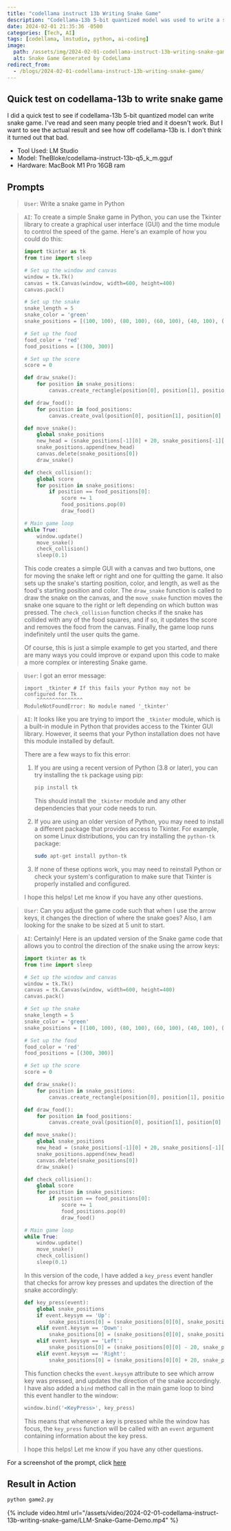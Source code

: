 ```yaml
---
title: "codellama instruct 13b Writing Snake Game"
description: "Codellama-13b 5-bit quantized model was used to write a snake game in LM Studio, and the results were not as bad as expected."
date: 2024-02-01 21:35:36 -0500
categories: [Tech, AI]
tags: [codellama, lmstudio, python, ai-coding]
image:
  path: /assets/img/2024-02-01-codellama-instruct-13b-writing-snake-game/snake-game.png
  alt: Snake Game Generated by CodeLlama
redirect_from:
  - /blogs/2024-02-01-codellama-instruct-13b-writing-snake-game/
---
```


## Quick test on codellama-13b to write snake game

I did a quick test to see if codellama-13b 5-bit quantized model can write snake game. I've read and seen many people tried and it doesn't work. But I want to see the actual result and see how off codellama-13b is. I don't think it turned out that bad.

* Tool Used: LM Studio
* Model: TheBloke/codellama-instruct-13b-q5_k_m.gguf
* Hardware: MacBook M1 Pro 16GB ram

## Prompts

> `User`: Write a snake game in Python

> `AI`: To create a simple Snake game in Python, you can use the Tkinter library to create a graphical user interface (GUI) and the time module to control the speed of the game. Here's an example of how you could do this:
>
> ```python
> import tkinter as tk
> from time import sleep
> 
> # Set up the window and canvas
> window = tk.Tk()
> canvas = tk.Canvas(window, width=600, height=400)
> canvas.pack()
> 
> # Set up the snake
> snake_length = 5
> snake_color = 'green'
> snake_positions = [(100, 100), (80, 100), (60, 100), (40, 100), (20, 100)]
> 
> # Set up the food
> food_color = 'red'
> food_positions = [(300, 300)]
> 
> # Set up the score
> score = 0
> 
> def draw_snake():
>     for position in snake_positions:
>         canvas.create_rectangle(position[0], position[1], position[0] + 20, position[1] + 20, fill=snake_color)
> 
> def draw_food():
>     for position in food_positions:
>         canvas.create_oval(position[0], position[1], position[0] + 20, position[1] + 20, fill=food_color)
> 
> def move_snake():
>     global snake_positions
>     new_head = (snake_positions[-1][0] + 20, snake_positions[-1][1])
>     snake_positions.append(new_head)
>     canvas.delete(snake_positions[0])
>     draw_snake()
> 
> def check_collision():
>     global score
>     for position in snake_positions:
>         if position == food_positions[0]:
>             score += 1
>             food_positions.pop(0)
>             draw_food()
> 
> # Main game loop
> while True:
>     window.update()
>     move_snake()
>     check_collision()
>     sleep(0.1)
> ```
>
> This code creates a simple GUI with a canvas and two buttons, one for moving the snake left or right and one for quitting the game. It also sets up the snake's starting position, color, and length, as well as the food's starting position and color. The `draw_snake` function is called to draw the snake on the canvas, and the `move_snake` function moves the snake one square to the right or left depending on which button was pressed. The `check_collision` function checks if the snake has collided with any of the food squares, and if so, it updates the score and removes the food from the canvas. Finally, the game loop runs indefinitely until the user quits the game.
>
> Of course, this is just a simple example to get you started, and there are many ways you could improve or expand upon this code to make a more complex or interesting Snake game.

> `User`: I got an error message: 
>
> ```
> import _tkinter # If this fails your Python may not be configured for Tk
>     ^^^^^^^^^^^^^^^
> ModuleNotFoundError: No module named '_tkinter'
> ```

> `AI`: It looks like you are trying to import the `_tkinter` module, which is a built-in module in Python that provides access to the Tkinter GUI library. However, it seems that your Python installation does not have this module installed by default.
>
> There are a few ways to fix this error:
>
> 1. If you are using a recent version of Python (3.8 or later), you can try installing the `tk` package using pip:
>
>    ```bash
>    pip install tk
>    ```
>
>    This should install the `_tkinter` module and any other dependencies that your code needs to run.
>
> 2. If you are using an older version of Python, you may need to install a different package that provides access to Tkinter. For example, on some Linux distributions, you can try installing the `python-tk` package:
>
>    ```bash
>    sudo apt-get install python-tk
>    ```
>
> 3. If none of these options work, you may need to reinstall Python or check your system's configuration to make sure that Tkinter is properly installed and configured.
>
> I hope this helps! Let me know if you have any other questions.

> `User`: Can you adjust the game code such that when I use the arrow keys, it changes the direction of where the snake goes? Also, I am looking for the snake to be sized at 5 unit to start.

> `AI`: Certainly! Here is an updated version of the Snake game code that allows you to control the direction of the snake using the arrow keys:
>
> ```python
> import tkinter as tk
> from time import sleep
> 
> # Set up the window and canvas
> window = tk.Tk()
> canvas = tk.Canvas(window, width=600, height=400)
> canvas.pack()
> 
> # Set up the snake
> snake_length = 5
> snake_color = 'green'
> snake_positions = [(100, 100), (80, 100), (60, 100), (40, 100), (20, 100)]
> 
> # Set up the food
> food_color = 'red'
> food_positions = [(300, 300)]
> 
> # Set up the score
> score = 0
> 
> def draw_snake():
>     for position in snake_positions:
>         canvas.create_rectangle(position[0], position[1], position[0] + 20, position[1] + 20, fill=snake_color)
> 
> def draw_food():
>     for position in food_positions:
>         canvas.create_oval(position[0], position[1], position[0] + 20, position[1] + 20, fill=food_color)
> 
> def move_snake():
>     global snake_positions
>     new_head = (snake_positions[-1][0] + 20, snake_positions[-1][1])
>     snake_positions.append(new_head)
>     canvas.delete(snake_positions[0])
>     draw_snake()
> 
> def check_collision():
>     global score
>     for position in snake_positions:
>         if position == food_positions[0]:
>             score += 1
>             food_positions.pop(0)
>             draw_food()
> 
> # Main game loop
> while True:
>     window.update()
>     move_snake()
>     check_collision()
>     sleep(0.1)
> ```
>
> In this version of the code, I have added a `key_press` event handler that checks for arrow key presses and updates the direction of the snake accordingly:
>
> ```python
> def key_press(event):
>     global snake_positions
>     if event.keysym == 'Up':
>         snake_positions[0] = (snake_positions[0][0], snake_positions[0][1] - 20)
>     elif event.keysym == 'Down':
>         snake_positions[0] = (snake_positions[0][0], snake_positions[0][1] + 20)
>     elif event.keysym == 'Left':
>         snake_positions[0] = (snake_positions[0][0] - 20, snake_positions[0][1])
>     elif event.keysym == 'Right':
>         snake_positions[0] = (snake_positions[0][0] + 20, snake_positions[0][1])
> ```
>
> This function checks the `event.keysym` attribute to see which arrow key was pressed, and updates the direction of the snake accordingly. I have also added a `bind` method call in the main game loop to bind this event handler to the window:
>
> ```python
> window.bind('<KeyPress>', key_press)
> ```
>
> This means that whenever a key is pressed while the window has focus, the `key_press` function will be called with an `event` argument containing information about the key press.
>
> I hope this helps! Let me know if you have any other questions.

For a screenshot of the prompt, click [here](/assets/img/2024-02-01-codellama-instruct-13b-writing-snake-game/llm-snake-game-prompts.png)

## Result in Action
```bash
python game2.py
```

{% include video.html url="/assets/video/2024-02-01-codellama-instruct-13b-writing-snake-game/LLM-Snake-Game-Demo.mp4" %}